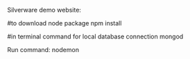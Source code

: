 Silverware demo website:

#to download node package
npm install 

#in terminal command for local database connection 
mongod

Run command: nodemon
